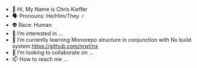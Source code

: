 - 👋 Hi, My Name is Chris Kieffer
- 🗣️ Pronouns: He/Him/They ♂️
- 👽 Race: Human
- 👀 I’m interested in ...
- 🌱 I’m currently learning Monorepo structure in conjunction with Nx build system https://github.com/nrwl/nx
- 💞️ I’m looking to collaborate on ...
- 📫 How to reach me ...

<!---
ckief85/ckief85 is a ✨ special ✨ repository because its `README.md` (this file) appears on your GitHub profile.
You can click the Preview link to take a look at your changes.
--->
